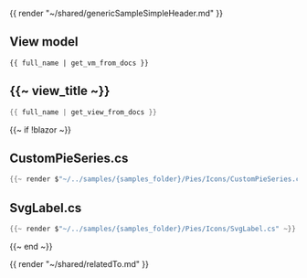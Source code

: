 {{ render "~/shared/genericSampleSimpleHeader.md" }}

## View model

```
{{ full_name | get_vm_from_docs }}
```

## {{~ view_title ~}}

```csharp
{{ full_name | get_view_from_docs }}
```

{{~ if !blazor ~}}
## CustomPieSeries.cs

```csharp
{{~ render $"~/../samples/{samples_folder}/Pies/Icons/CustomPieSeries.cs" ~}}
```

## SvgLabel.cs

```csharp
{{~ render $"~/../samples/{samples_folder}/Pies/Icons/SvgLabel.cs" ~}}
```
{{~ end ~}}

{{ render "~/shared/relatedTo.md" }}